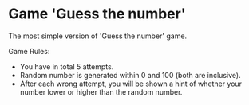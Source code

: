 # Game 'Guess the number'
The most simple version of 'Guess the number' game.

Game Rules:
- You have in total 5 attempts.
- Random number is generated within 0 and 100 (both are inclusive).
- After each wrong attempt, you will be shown a hint of whether your number lower or higher than the random number.
